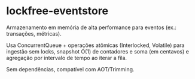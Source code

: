 # lockfree-eventstore
Armazenamento em memória de alta performance para eventos (ex.: transações, métricas). 

Usa ConcurrentQueue + operações atômicas (Interlocked, Volatile) para ingestão sem locks, snapshot O(1) de contadores e soma (em centavos) e agregação por intervalo de tempo ao iterar a fila.

Sem dependências, compatível com AOT/Trimming.
